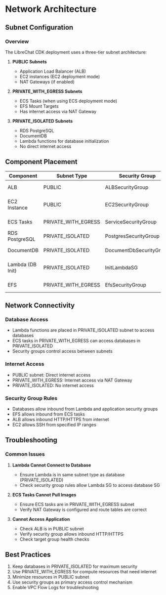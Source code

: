 # Network Architecture

## Subnet Configuration

### Overview

The LibreChat CDK deployment uses a three-tier subnet architecture:

1. **PUBLIC Subnets**
   - Application Load Balancer (ALB)
   - EC2 instances (EC2 deployment mode)
   - NAT Gateways (if enabled)

2. **PRIVATE_WITH_EGRESS Subnets**
   - ECS Tasks (when using ECS deployment mode)
   - EFS Mount Targets
   - Has internet access via NAT Gateway

3. **PRIVATE_ISOLATED Subnets**
   - RDS PostgreSQL
   - DocumentDB
   - Lambda functions for database initialization
   - No direct internet access

## Component Placement

| Component | Subnet Type | Security Group | Notes |
|-----------|-------------|----------------|-------|
| ALB | PUBLIC | ALBSecurityGroup | Internet-facing |
| EC2 Instance | PUBLIC | EC2SecurityGroup | SSH access allowed |
| ECS Tasks | PRIVATE_WITH_EGRESS | ServiceSecurityGroup | Internet via NAT |
| RDS PostgreSQL | PRIVATE_ISOLATED | PostgresSecurityGroup | No internet |
| DocumentDB | PRIVATE_ISOLATED | DocumentDbSecurityGroup | No internet |
| Lambda (DB Init) | PRIVATE_ISOLATED | InitLambdaSG | Same subnet as DBs |
| EFS | PRIVATE_WITH_EGRESS | EfsSecurityGroup | Accessible by ECS |

## Network Connectivity

### Database Access
- Lambda functions are placed in PRIVATE_ISOLATED subnet to access databases
- ECS tasks in PRIVATE_WITH_EGRESS can access databases in PRIVATE_ISOLATED
- Security groups control access between subnets

### Internet Access
- PUBLIC subnet: Direct internet access
- PRIVATE_WITH_EGRESS: Internet access via NAT Gateway
- PRIVATE_ISOLATED: No internet access

### Security Group Rules
- Databases allow inbound from Lambda and application security groups
- EFS allows inbound from ECS tasks
- ALB allows inbound HTTP/HTTPS from internet
- EC2 allows SSH from specified IP ranges

## Troubleshooting

### Common Issues

1. **Lambda Cannot Connect to Database**
   - Ensure Lambda is in same subnet type as database (PRIVATE_ISOLATED)
   - Check security group rules allow Lambda SG to access database SG

2. **ECS Tasks Cannot Pull Images**
   - Ensure ECS tasks are in PRIVATE_WITH_EGRESS subnet
   - Verify NAT Gateway is configured and route tables are correct

3. **Cannot Access Application**
   - Check ALB is in PUBLIC subnet
   - Verify security group allows inbound HTTP/HTTPS
   - Check target group health checks

## Best Practices

1. Keep databases in PRIVATE_ISOLATED for maximum security
2. Use PRIVATE_WITH_EGRESS for compute resources that need internet
3. Minimize resources in PUBLIC subnet
4. Use security groups as primary access control mechanism
5. Enable VPC Flow Logs for troubleshooting
